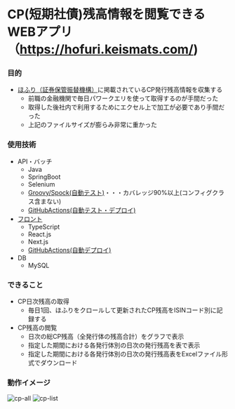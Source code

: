 # CP(短期社債)残高情報を閲覧できるWEBアプリ（https://hofuri.keismats.com/)

### 目的
- [ほふり（証券保管振替機構）](https://www.jasdec.com/description/cp/cpmei.html?hakkoushaMei=&isinCode=&boshuuKubun=&hoshouKubun=&s=true)に掲載されているCP発行残高情報を収集する
  - 前職の金融機関で毎日パワークエリを使って取得するのが手間だった
  - 取得した後社内で利用するためにエクセル上で加工が必要であり手間だった
  - 上記のファイルサイズが膨らみ非常に重かった
  
### 使用技術  
- API・バッチ
  - Java
  - SpringBoot
  - Selenium
  - [Groovy/Spock(自動テスト)](https://github.com/k-matsumoto-214/hofuricp-be/tree/main/src/test/groovy/com/hofuri/cp)・・・カバレッジ90%以上(コンフィグクラス含まない)
  - [GitHubActions(自動テスト・デプロイ)](https://github.com/k-matsumoto-214/hofuricp-be/actions)
- [フロント](https://github.com/k-matsumoto-214/hofuricp-fe)
  - TypeScript
  - React.js
  - Next.js
  - [GitHubActions(自動デプロイ)](https://github.com/k-matsumoto-214/hofuricp-fe/actions)
- DB
  - MySQL

### できること
- CP日次残高の取得
  - 毎日1回、ほふりをクロールして更新されたCP残高をISINコード別に記録する
- CP残高の閲覧
  - 日次の総CP残高（全発行体の残高合計）をグラフで表示
  - 指定した期間における各発行体別の日次の発行残高を表で表示
  - 指定した期間における各発行体別の日次の発行残高表をExcelファイル形式でダウンロード

### 動作イメージ
![cp-all](https://github.com/k-matsumoto-214/hofuricp-fe/assets/91876695/1a4f8b0e-066b-4de9-9c8f-c6e3ce3ddb64)
![cp-list](https://github.com/k-matsumoto-214/hofuricp-fe/assets/91876695/15794428-97bd-4b88-a8fb-14575b84e737)




